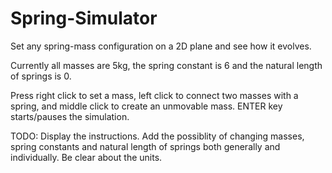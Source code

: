 # Spring-Simulator
Set any spring-mass configuration on a 2D plane and see how it evolves. 

Currently all masses are 5kg, the spring constant is 6 and the natural length of springs is 0.

Press right click to set a mass, left click to connect two masses with a spring, and middle click to create an unmovable mass.
ENTER key starts/pauses the simulation.

TODO: 
Display the instructions.
Add the possiblity of changing masses, spring constants and natural length of springs both generally and individually.
Be clear about the units.

